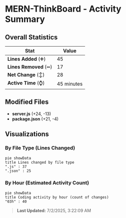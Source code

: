 # MERN-ThinkBoard - Activity Summary 

## Overall Statistics

| Stat                   | Value                                                             |
| ---------------------- | ----------------------------------------------------------------- |
| **Lines Added** (➕)   | 45                                          |
| **Lines Removed** (➖) | 17                                        |
| **Net Change** (↕)    | 28                |
| **Active Time** (⌚)   | 45 minutes |


## Modified Files
- **server.js** (+24, -13)
- **package.json** (+21, -4)

## Visualizations

### By File Type (Lines Changed)

```mermaid
pie showData
title Lines changed by file type
".js" : 37
".json" : 25
```

### By Hour (Estimated Activity Count)

```mermaid
pie showData
title Coding activity by hour (count of changes)
"03h" : 40
```


> **Last Updated:** 7/2/2025, 3:22:09 AM